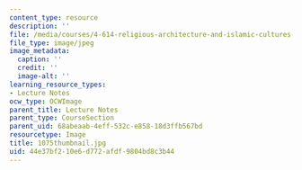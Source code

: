 ```yaml
---
content_type: resource
description: ''
file: /media/courses/4-614-religious-architecture-and-islamic-cultures-fall-2002/44e37bf210e6d772afdf9804bd8c3b44_1075thumbnail.jpg
file_type: image/jpeg
image_metadata:
  caption: ''
  credit: ''
  image-alt: ''
learning_resource_types:
- Lecture Notes
ocw_type: OCWImage
parent_title: Lecture Notes
parent_type: CourseSection
parent_uid: 68abeaab-4eff-532c-e858-18d3ffb567bd
resourcetype: Image
title: 1075thumbnail.jpg
uid: 44e37bf2-10e6-d772-afdf-9804bd8c3b44
---
```

